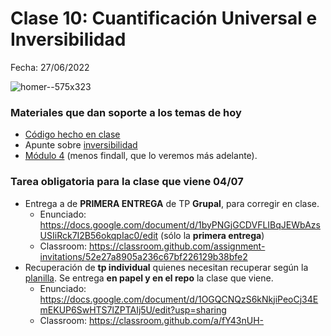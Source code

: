 # Clase 10: Cuantificación Universal e Inversibilidad

Fecha: 27/06/2022

![homer--575x323](https://github.com/pdepjm/bitacoras/assets/48812037/ede4f087-604e-400f-bdf9-d959842739fb)

### Materiales que dan soporte a los temas de hoy

* [Código hecho en clase](https://github.com/pdepjm/2024-l-claseForall/tree/main)
* Apunte sobre [inversibilidad](https://wiki.uqbar.org/wiki/articles/paradigma-logico---inversibilidad.html)
* [Módulo 4](https://drive.google.com/open?id=1GGair_St5yWvItKRZH-FY_X2CdDREr60TrsV0zSiO5I) (menos findall, que lo veremos más adelante).

### Tarea obligatoria para la clase que viene 04/07

* Entrega a de **PRIMERA ENTREGA** de TP **Grupal**, para corregir en clase. 
  * Enunciado: https://docs.google.com/document/d/1byPNGjGCDVFLIBqJEWbAzsUSIiRck7I2B56okqpIac0/edit (sólo la **primera entrega**)
  * Classroom: https://classroom.github.com/assignment-invitations/52e27a8905a236c67bf226129b38bfe2
* Recuperación de **tp individual** quienes necesitan recuperar según la [planilla](https://www.pdep.com.ar/cursos/jueves-ma%C3%B1ana#h.rpleemd37ibw). Se entrega **en papel y en el repo** la clase que viene.
  * Enunciado: https://docs.google.com/document/d/1OGQCNQzS6kNkjiPeoCj34EmEKUP6SwHTS7lZPTAIj5U/edit?usp=sharing
  * Classroom: https://classroom.github.com/a/fY43nUH-


